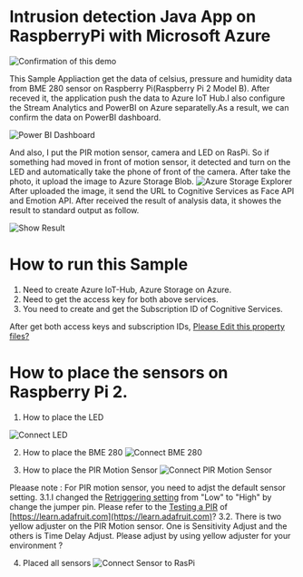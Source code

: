 # Intrusion detection Java App on RaspberryPi with Microsoft Azure 

![Confirmation of this demo](https://c1.staticflickr.com/1/381/31540920304_a8372eb32c_z.jpg)

This Sample Appliaction get the data of celsius, pressure and humidity data from BME 280 sensor on Raspberry Pi(Raspberry Pi 2 Model B).
After receved it, the application push the data to Azure IoT Hub.I also configure the Stream Analytics and PowerBI on Azure separatelly.As a result, we can confirm the data on PowerBI dashboard.

![Power BI Dashboard](https://c1.staticflickr.com/1/328/32233128852_67c067eb60.jpg)

And also, I put the PIR motion sensor, camera and LED on RasPi. So if something had moved in front of motion sensor, it detected and turn on the LED and automatically take the phone of front of the camera. After take the photo, it upload the image to Azure Storage Blob. 
![Azure Storage Explorer](https://c1.staticflickr.com/1/613/32233420072_a1ed6889b1_c.jpg)
After uploaded the image, it send the URL to Cognitive Services as Face API and Emotion API. After received the result of analysis data, it showes the result to standard output as follow.

![Show Result](https://c1.staticflickr.com/1/541/32005905580_bf2a18799e_c.jpg)

# How to run this Sample
1. Need to create Azure IoT-Hub, Azure Storage on Azure.
2. Need to get the access key for both above services.
3. You need to create and get the Subscription ID of Cognitive Services.

After get both access keys and subscription IDs, [Please Edit this property files?](https://github.com/yoshioterada/RaspberryPi-To-Azure-IoT-Hub/blob/master/src/main/resources/app-resources_ja_JP.properties "Please Edit this property?")

# How to place the sensors on Raspberry Pi 2.
1. How to place the LED

![Connect LED](https://c1.staticflickr.com/1/519/31540433654_972793cf39.jpg)

2. How to place the BME 280
![Connect BME 280](https://c1.staticflickr.com/1/499/32232875822_3defde6773.jpg)

3. How to place the PIR Motion Sensor
![Connect PIR Motion Sensor](https://c1.staticflickr.com/1/746/32232875872_776592c39b.jpg)

Pleaase note :
For PIR motion sensor, you need to adjst the default sensor setting. 
3.1.I changed the [Retriggering setting](https://learn.adafruit.com/pir-passive-infrared-proximity-motion-sensor/testing-a-pir) from "Low" to "High" by change the jumper pin. Please refer to the [Testing a PIR](https://learn.adafruit.com/pir-passive-infrared-proximity-motion-sensor/testing-a-pir) of [https://learn.adafruit.com](https://learn.adafruit.com)?
3.2. There is two yellow adjuster on the PIR Motion sensor. One is Sensitivity Adjust and the others is Time Delay Adjust. Please adjust by using yellow adjuster for your environment ?

4. Placed all sensors
![Connect Sensor to RasPi](https://c1.staticflickr.com/1/721/31540433514_2952ab6f01.jpg)
